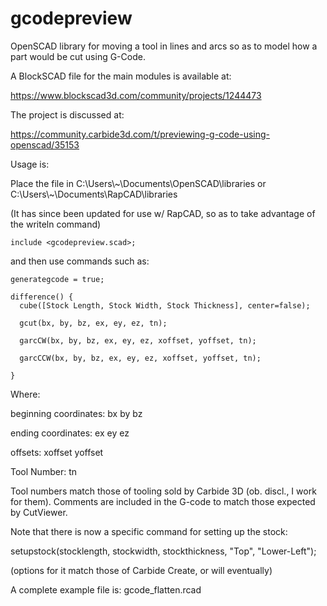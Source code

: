 # gcodepreview
OpenSCAD library for moving a tool in lines and arcs so as to model how a part would be cut using G-Code.

A BlockSCAD file for the main modules is available at:

https://www.blockscad3d.com/community/projects/1244473

The project is discussed at:

https://community.carbide3d.com/t/previewing-g-code-using-openscad/35153

Usage is:

Place the file in C:\Users\\\~\Documents\OpenSCAD\libraries or C:\Users\\\~\Documents\RapCAD\libraries

(It has since been updated for use w/ RapCAD, so as to take advantage of the writeln command)

    include <gcodepreview.scad>;

and then use commands such as:

    generategcode = true;
    
    difference() {
      cube([Stock Length, Stock Width, Stock Thickness], center=false);

      gcut(bx, by, bz, ex, ey, ez, tn);

      garcCW(bx, by, bz, ex, ey, ez, xoffset, yoffset, tn);

      garcCCW(bx, by, bz, ex, ey, ez, xoffset, yoffset, tn);
  
    }

Where:
 
beginning coordinates:
  bx
  by
  bz

ending coordinates:
  ex
  ey
  ez
  
offsets:
  xoffset
  yoffset
  
Tool Number:
  tn

Tool numbers match those of tooling sold by Carbide 3D (ob. discl., I work for them). Comments are included in the G-code to match those expected by CutViewer.

Note that there is now a specific command for setting up the stock:

  setupstock(stocklength, stockwidth, stockthickness, "Top", "Lower-Left");

(options for it match those of Carbide Create, or will eventually)

A complete example file is: gcode_flatten.rcad
